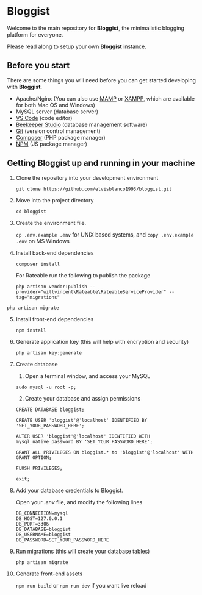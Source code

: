 # Bloggist
Welcome to the main repository for **Bloggist**, the minimalistic blogging platform for everyone.

Please read along to setup your own **Bloggist** instance.

## Before you start
There are some things you will need before you can get started developing with **Bloggist**.

- Apache/Nginx (You can also use [MAMP][mamp] or [XAMPP][xampp], which are available for both Mac OS and Windows)
- MySQL server (database server)
- [VS Code][vscode] (code editor)
- [Beekeeper Studio][beekeeper] (database management software)
- [Git][git] (version control management)
- [Composer][composer] (PHP package manager)
- [NPM][npm] (JS package manager)

[beekeeper]: https://www.beekeeperstudio.io/get
[vscode]: https://code.visualstudio.com/Download
[git]: https://git-scm.com/downloads
[composer]: https://getcomposer.org/download/
[npm]: https://nodejs.org/en/
[mamp]: https://www.mamp.info
[xampp]: https://www.apachefriends.org/

## Getting **Bloggist** up and running in your machine

1. Clone the repository into your development environment

    ```git clone https://github.com/elvisblanco1993/bloggist.git```

2. Move into the project directory

    ```cd bloggist```

3. Create the environment file.

    ```cp .env.example .env``` for UNIX based systems, and ```copy .env.example .env``` on MS Windows

4. Install back-end dependencies

    ```composer install```
    
   For Rateable run the following to publish the package

   ```php artisan vendor:publish --provider="willvincent\Rateable\RateableServiceProvider" --tag="migrations"```
   
```php artisan migrate```

5. Install front-end dependencies

    ```npm install```

6. Generate application key (this will help with encryption and security)

    ```php artisan key:generate```

7. Create database

    1. Open a terminal window, and access your MySQL

    ```sudo mysql -u root -p;```

    2. Create your database and assign permissions

    ```CREATE DATABASE bloggist;```

    ```CREATE USER 'bloggist'@'localhost' IDENTIFIED BY 'SET_YOUR_PASSWORD_HERE';```

    ```ALTER USER 'bloggist'@'localhost' IDENTIFIED WITH mysql_native_password BY 'SET_YOUR_PASSWORD_HERE';```

    ```GRANT ALL PRIVILEGES ON bloggist.* to 'bloggist'@'localhost' WITH GRANT OPTION;```

    ```FLUSH PRIVILEGES;```

    ```exit;```

 8. Add your database credentials to Bloggist.

    Open your *.env* file, and modify the following lines

    ```
    DB_CONNECTION=mysql
    DB_HOST=127.0.0.1
    DB_PORT=3306
    DB_DATABASE=bloggist
    DB_USERNAME=bloggist
    DB_PASSWORD=SET_YOUR_PASSWORD_HERE
    ```
9. Run migrations (this will create your database tables)

    ```php artisan migrate```
    
10. Generate front-end assets

    ```npm run build``` or ```npm run dev``` if you want live reload
